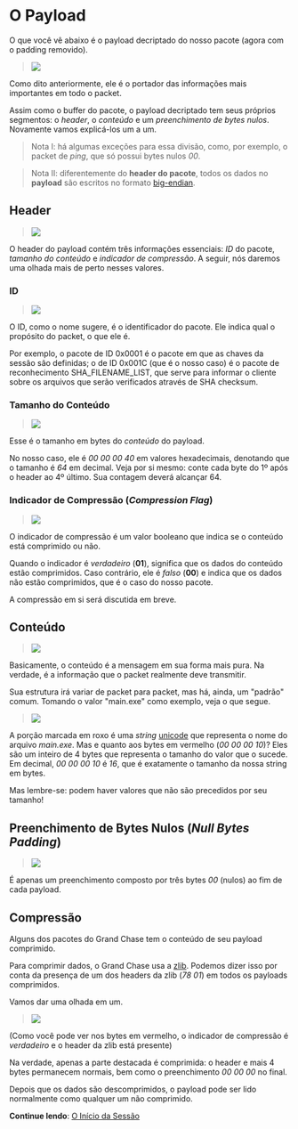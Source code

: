 # **O Payload**

O que você vê abaixo é o payload decriptado do nosso pacote (agora com o padding removido).

> ![](http://i.imgur.com/nQlqmtm.png)

Como dito anteriormente, ele é o portador das informações mais importantes em todo o packet.

Assim como o buffer do pacote, o payload decriptado tem seus próprios segmentos: o _header_, o _conteúdo_ e um _preenchimento de bytes nulos_. Novamente vamos explicá-los um a um.
> Nota I: há algumas exceções para essa divisão, como, por exemplo, o packet de _ping_, que só possui bytes nulos _00_. 

> Nota II: diferentemente do **header do pacote**, todos os dados no **payload** são escritos no formato [big-endian](https://pt.wikipedia.org/wiki/Extremidade_(ordena%C3%A7%C3%A3o)).

## Header
> ![](http://i.imgur.com/C19kDWK.png)

O header do payload contém três informações essenciais: _ID_ do pacote, _tamanho do conteúdo_ e _indicador de compressão_. A seguir, nós daremos uma olhada mais de perto nesses valores.

### ID
> ![](http://i.imgur.com/JJfLbND.png)

O ID, como o nome sugere, é o identificador do pacote. Ele indica qual o propósito do packet, o que ele é.

Por exemplo, o pacote de ID 0x0001 é o pacote em que as chaves da sessão são definidas; o de ID 0x001C (que é o nosso caso) é o pacote de reconhecimento SHA_FILENAME_LIST, que serve para informar o cliente sobre os arquivos que serão verificados através de SHA checksum.

### Tamanho do Conteúdo
> ![](http://i.imgur.com/pTkORlB.png)

Esse é o tamanho em bytes do _conteúdo_ do payload. 

No nosso caso, ele é _00 00 00 40_ em valores hexadecimais, denotando que o tamanho é _64_ em decimal. Veja por si mesmo: conte cada byte do 1º após o header ao 4º último. Sua contagem deverá alcançar 64.

### Indicador de Compressão (_Compression Flag_)
> ![](http://i.imgur.com/OZSqBEU.png)

O indicador de compressão é um valor booleano que indica se o conteúdo está comprimido ou não. 

Quando o indicador é _verdadeiro_ (**01**), significa que os dados do conteúdo estão comprimidos. Caso contrário, ele é _falso_ (**00**) e indica que os dados não estão comprimidos, que é o caso do nosso pacote.

A compressão em si será discutida em breve.

## Conteúdo
> ![](http://i.imgur.com/EbaO45Q.png)

Basicamente, o conteúdo é a mensagem em sua forma mais pura. Na verdade, é a informação que o packet realmente deve transmitir.

Sua estrutura irá variar de packet para packet, mas há, ainda, um "padrão" comum. Tomando o valor "main.exe" como exemplo, veja o que segue.

> ![](http://image.prntscr.com/image/276d51bc2b4e4b2e820c1abefad4ab21.png)

A porção marcada em roxo é uma _string_ [unicode](https://pt.wikipedia.org/wiki/Unicode) que representa o nome do arquivo _main.exe_. Mas e quanto aos bytes em vermelho (_00 00 00 10_)? Eles são um inteiro de 4 bytes que representa o tamanho do valor que o sucede. Em decimal, _00 00 00 10_ é _16_, que é exatamente o tamanho da nossa string em bytes.

Mas lembre-se: podem haver valores que não são precedidos por seu tamanho!
## Preenchimento de Bytes Nulos (_Null Bytes Padding_)
> ![](http://i.imgur.com/XKdghFa.png)

É apenas um preenchimento composto por três bytes _00_ (nulos) ao fim de cada payload. 

## Compressão

Alguns dos pacotes do Grand Chase tem o conteúdo de seu payload comprimido.

Para comprimir dados, o Grand Chase usa a [zlib](https://pt.wikipedia.org/wiki/Zlib). Podemos dizer isso por conta da presença de um dos headers da zlib (_78 01_) em todos os payloads comprimidos.

Vamos dar uma olhada em um.
> ![](http://image.prntscr.com/image/09858f6f18bb4cc9b597f7e884ae9576.png)

(Como você pode ver nos bytes em vermelho, o indicador de compressão é _verdadeiro_ e o header da zlib está presente)

Na verdade, apenas a parte destacada é comprimida: o header e mais 4 bytes permanecem normais, bem como o preenchimento _00 00 00_ no final.

Depois que os dados são descomprimidos, o payload pode ser lido normalmente como qualquer um não comprimido.

**Continue lendo**: [O Início da Sessão](./O%20Início%20da%20Sessão.md#o-início-da-sessão)
